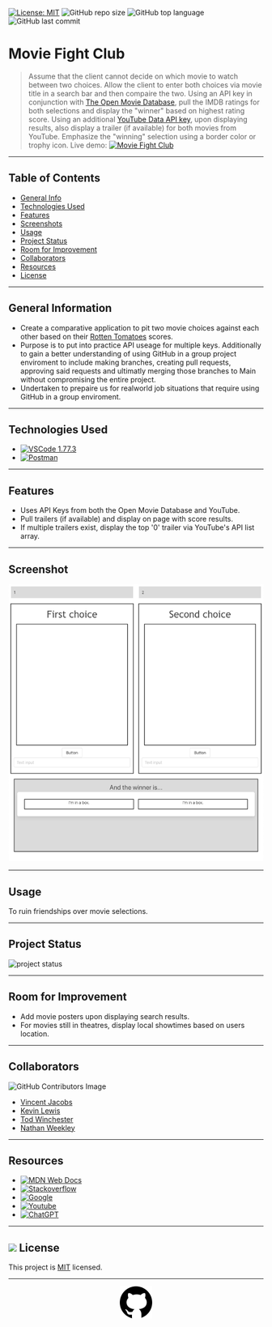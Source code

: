 [![License: MIT](https://custom-icon-badges.demolab.com/badge/license-MIT-yellowgreen.svg?logo=law)](https://opensource.org/licenses/MIT)
![GitHub repo size](https://custom-icon-badges.demolab.com/github/repo-size/shadowfre4k/Movie-Fight-Club?logo=repo)
![GitHub top language](https://img.shields.io/github/languages/top/shadowfre4k/Movie-Fight-Club?logo=javascript&logoColor=f5f5f5)
![GitHub last commit](https://custom-icon-badges.demolab.com/github/last-commit/shadowfre4k/Movie-Fight-Club?logo=git-commit)

# Movie Fight Club

> Assume that the client cannot decide on which movie to watch between two choices.
> Allow the client to enter both choices via movie title in a search bar and then compaire the two.
> Using an API key in conjunction with [The Open Movie Database](https://www.omdbapi.com), pull the IMDB ratings for both selections and display the "winner" based on highest rating score.
> Using an additional [YouTube Data API key](https://developers.google.com/youtube/v3), upon displaying results, also display a trailer (if available) for both movies from YouTube.
> Emphasize the "winning" selection using a border color or trophy icon.
> Live demo: [![Movie Fight Club](https://custom-icon-badges.demolab.com/badge/Movie Fight Club-blue?logo=link)](https://shadowfre4k.github.io/Movie-Fight-Club/)

---

## Table of Contents

- [General Info](#general-information)
- [Technologies Used](#technologies-used)
- [Features](#features)
- [Screenshots](#screenshots)
- [Usage](#usage)
- [Project Status](#project-status)
- [Room for Improvement](#room-for-improvement)
- [Collaborators](#collaborators)
- [Resources](#resources)
- [License](#resources)

---

## General Information

- Create a comparative application to pit two movie choices against each other based on their [Rotten Tomatoes](https://www.rottentomatoes.com/) scores.
- Purpose is to put into practice API useage for multiple keys. Additionally to gain a better understanding of using GitHub in a group project enviroment to include making branches, creating pull requests, approving said requests and ultimatly merging those branches to Main without compromising the entire project.
- Undertaken to prepaire us for realworld job situations that require using GitHub in a group enviroment.

---

## Technologies Used

- [![VSCode 1.77.3](https://custom-icon-badges.demolab.com/badge/VSCode-blue?logo=visualstudiocode)](https://code.visualstudio.com/updates/v1_78)
- [![Postman](https://img.shields.io/badge/Postman-FF6C37?style=flat&logo=postman&logoColor=white)](http://www.postman.com)

---

## Features

- Uses API Keys from both the Open Movie Database and YouTube.
- Pull trailers (if available) and display on page with score results.
- If multiple trailers exist, display the top '0' trailer via YouTube's API list array.

---

## Screenshot

![Example screenshot 1](./assets/images/00ss.png)

---

## Usage

To ruin friendships over movie selections.

---

## Project Status

![project status](https://custom-icon-badges.demolab.com/badge/In Progress-grey?logo=check-circle-fill =yellow)

---

## Room for Improvement

- Add movie posters upon displaying search results.
- For movies still in theatres, display local showtimes based on users location.

---

## Collaborators

![GitHub Contributors Image](https://contrib.rocks/image?repo=shadowfre4k/Movie-Fight-Club)

- [Vincent Jacobs](https://github.com/shadowfre4k)
- [Kevin Lewis](https://github.com/KPL33)
- [Tod Winchester](https://github.com/Chesster14)
- [Nathan Weekley](https://github.com/Nweekley84)

---

## Resources

- [![MDN Web Docs](https://custom-icon-badges.demolab.com/badge/MDN Web Docs-grey?logo=mdnwebdocs =blue)](https://developer.mozilla.org/en-US/)
- [![Stackoverflow](https://custom-icon-badges.demolab.com/badge/Stack Overflow-grey?logo=stackoverflow =orange)](https://stackoverflow.com/)
- [![Google](https://custom-icon-badges.demolab.com/badge/Google-grey?logo=google&logoColor=red)](https://www.google.com/)
- [![Youtube](https://custom-icon-badges.demolab.com/badge/Youtube-grey?logo=video&logoColor=red)](https://www.youtube.com/)
- [![ChatGPT](https://custom-icon-badges.demolab.com/badge/ChatGPT-grey?logo=openai&logoColor=white)](https://openai.com/blog/chatgpt)

---

## <img src="https://icon-library.com/images/license-icon/license-icon-17.jpg" width="28"> License

This project is [MIT](https://opensource.org/licenses/MIT) licensed.

---

<div align="center">

[![github](./assets/images/githubcat.svg)](https://github.com)

</div>
